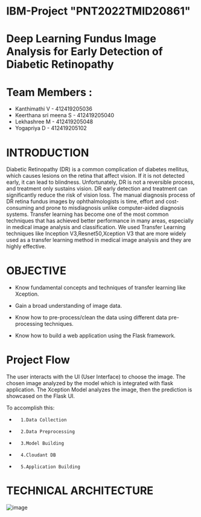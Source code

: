 # IBM-Project "PNT2022TMID20861"
# Deep Learning Fundus Image Analysis for Early Detection of Diabetic Retinopathy
# Team Members :
* Kanthimathi V - 412419205036
* Keerthana sri meena S - 412419205040
* Lekhashree M - 412419205048
* Yogapriya D - 412419205102
# INTRODUCTION
 Diabetic Retinopathy (DR) is a common complication of diabetes mellitus, which causes lesions on the retina that affect vision. If it is not detected early, it can lead to blindness. Unfortunately, DR is not a reversible process, and treatment only sustains vision. DR early detection and treatment can significantly reduce the risk of vision loss. The manual diagnosis process of DR retina fundus images by ophthalmologists is time, effort and cost-consuming and prone to misdiagnosis unlike computer-aided diagnosis systems. 
Transfer learning has become one of the most common techniques that has achieved better performance in many areas, especially in medical image analysis and classification. We used Transfer Learning techniques like Inception V3,Resnet50,Xception V3 that are more widely used as a transfer learning method in medical image analysis and they are highly effective.
# OBJECTIVE
* Know fundamental concepts and techniques of transfer learning like Xception.

* Gain a broad understanding of image data.

* Know how to pre-process/clean the data using different data pre-processing techniques.

* Know how to build a web application using the Flask framework.
# Project Flow

The user interacts with the UI (User Interface) to choose the image. The chosen image analyzed by the model which is integrated with flask application. The Xception Model analyzes the image, then the prediction is showcased on the Flask UI.

To accomplish this:

*       1.Data Collection
*       2.Data Preprocessing
*       3.Model Building
*       4.Cloudant DB
*       5.Application Building 

# TECHNICAL ARCHITECTURE
![image](https://user-images.githubusercontent.com/113235181/202856321-45c7f265-6ee9-422e-8682-2c1dbe294230.png)
